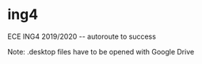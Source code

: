 # ing4

ECE ING4 2019/2020 -- autoroute to success

Note: .desktop files have to be opened with Google Drive

